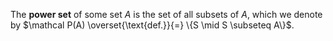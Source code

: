 
The **power set** of some set $A$ is the set of all subsets of $A$, which we denote by $\mathcal P(A) \overset{\text{def.}}{=} \{S \mid S \subseteq A\}$.
